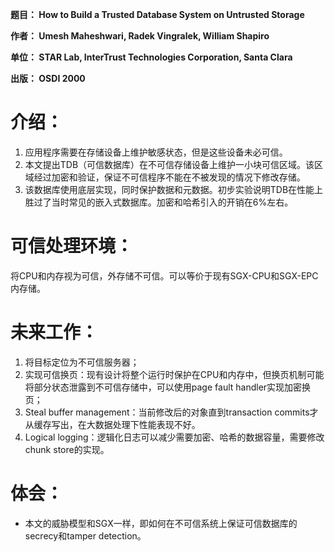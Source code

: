 **题目： How to Build a Trusted Database System on Untrusted Storage**

**作者： Umesh Maheshwari, Radek Vingralek, William Shapiro**

**单位： STAR Lab, InterTrust Technologies Corporation, Santa Clara**

**出版： OSDI 2000**

# 介绍：

1.    应用程序需要在存储设备上维护敏感状态，但是这些设备未必可信。
2.    本文提出TDB（可信数据库）在不可信存储设备上维护一小块可信区域。该区域经过加密和验证，保证不可信程序不能在不被发现的情况下修改存储。
3.    该数据库使用底层实现，同时保护数据和元数据。初步实验说明TDB在性能上胜过了当时常见的嵌入式数据库。加密和哈希引入的开销在6%左右。


# 可信处理环境：

将CPU和内存视为可信，外存储不可信。可以等价于现有SGX-CPU和SGX-EPC内存储。


# 未来工作：

1.    将目标定位为不可信服务器；
2.    实现可信换页：现有设计将整个运行时保护在CPU和内存中，但换页机制可能将部分状态泄露到不可信存储中，可以使用page fault handler实现加密换页；
3.    Steal buffer management：当前修改后的对象直到transaction commits才从缓存写出，在大数据处理下性能表现不好。
4.    Logical logging：逻辑化日志可以减少需要加密、哈希的数据容量，需要修改chunk store的实现。


# 体会：

*    本文的威胁模型和SGX一样，即如何在不可信系统上保证可信数据库的secrecy和tamper detection。
